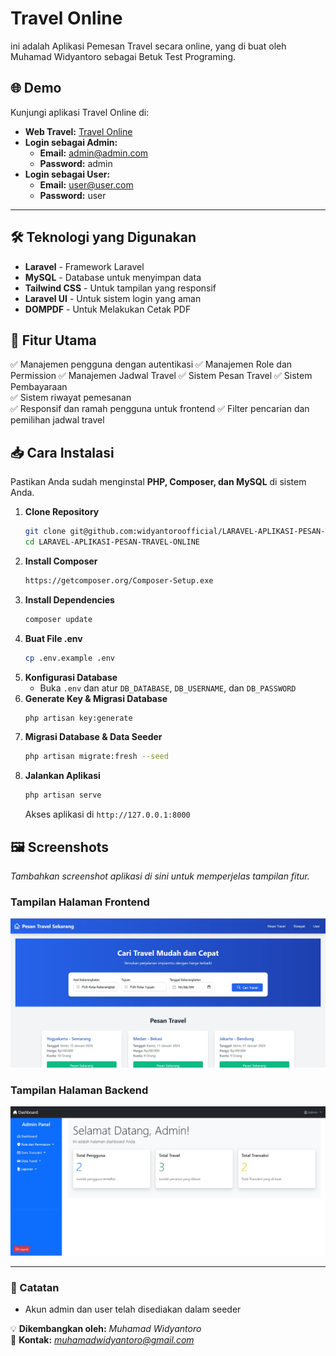 # Travel Online

ini adalah Aplikasi Pemesan Travel secara online, yang di buat oleh Muhamad Widyantoro sebagai Betuk Test Programing.

## 🌐 Demo

Kunjungi aplikasi Travel Online di:

-   **Web Travel:** [Travel Online](https://travel-online.latihanserver.my.id)
-   **Login sebagai Admin:**
    -   **Email:** admin@admin.com
    -   **Password:** admin
-   **Login sebagai User:**
    -   **Email:** user@user.com
    -   **Password:** user

---

## 🛠 Teknologi yang Digunakan

-   **Laravel** - Framework Laravel
-   **MySQL** - Database untuk menyimpan data
-   **Tailwind CSS** - Untuk tampilan yang responsif
-   **Laravel UI** - Untuk sistem login yang aman
-   **DOMPDF** - Untuk Melakukan Cetak PDF

## 🚀 Fitur Utama

✅ Manajemen pengguna dengan autentikasi
✅ Manajemen Role dan Permission
✅ Manajemen Jadwal Travel
✅ Sistem Pesan Travel
✅ Sistem Pembayaraan  
✅ Sistem riwayat pemesanan  
✅ Responsif dan ramah pengguna untuk frontend
✅ Filter pencarian dan pemilihan jadwal travel

## 📥 Cara Instalasi

Pastikan Anda sudah menginstal **PHP, Composer, dan MySQL** di sistem Anda.

1. **Clone Repository**
    ```bash
    git clone git@github.com:widyantoroofficial/LARAVEL-APLIKASI-PESAN-TRAVEL-ONLINE.git
    cd LARAVEL-APLIKASI-PESAN-TRAVEL-ONLINE
    ```
2. **Install Composer**
    ```bash
    https://getcomposer.org/Composer-Setup.exe
    ```
3. **Install Dependencies**
    ```bash
    composer update
    ```
4. **Buat File .env**
    ```bash
    cp .env.example .env
    ```
5. **Konfigurasi Database**
    - Buka `.env` dan atur `DB_DATABASE`, `DB_USERNAME`, dan `DB_PASSWORD`
6. **Generate Key & Migrasi Database**
    ```bash
    php artisan key:generate
    ```
7. **Migrasi Database & Data Seeder**
    ```bash
    php artisan migrate:fresh --seed
    ```
8. **Jalankan Aplikasi**
    ```bash
    php artisan serve
    ```
    Akses aplikasi di `http://127.0.0.1:8000`

## 🖼 Screenshots

_Tambahkan screenshot aplikasi di sini untuk memperjelas tampilan fitur._

### Tampilan Halaman Frontend

![Tampilan Halaman Frontend](screenshot/frontend.jpg)

### Tampilan Halaman Backend

![Tampilan Halaman Backend](screenshot/backend.jpg)

---

### 📌 Catatan

-   Akun admin dan user telah disediakan dalam seeder

💡 **Dikembangkan oleh:** _Muhamad Widyantoro_  
📧 **Kontak:** *muhamadwidyantoro@gmail.com*
